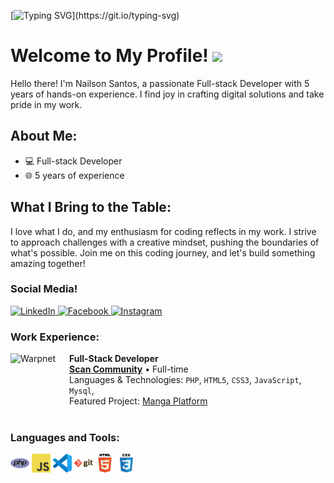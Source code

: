 [![Typing SVG](https://readme-typing-svg.demolab.com?font=Fira+Code&duration=1000&pause=400&background=000000&center=true&vCenter=true&multiline=true&repeat=true&random=false&width=1000&height=100&lines=Hello+everyone%2C;Welcome+to+my+profile;And+this+is+my+readme!)](https://git.io/typing-svg)

# Welcome to My Profile! <img src="https://github.com/claytonjhamilton/claytonjhamilton/blob/main/images/waving_hand.gif" width="18px">

Hello there! I'm Nailson Santos, a passionate Full-stack Developer with 5 years of hands-on experience. I find joy in crafting digital solutions and take pride in my work. 

## About Me:
 
- 💻 Full-stack Developer
- 🌐 5 years of experience

## What I Bring to the Table:

I love what I do, and my enthusiasm for coding reflects in my work. I strive to approach challenges with a creative mindset, pushing the boundaries of what's possible. Join me on this coding journey, and let's build something amazing together!

### Social Media!

<p align="left">
  <a href="#" title="LinkedIn">
    <img src="https://img.shields.io/badge/-Linkedin-0e76a8?style=flat-square&logo=Linkedin&logoColor=white&link=LINK-TO-YOUR-LINKEDIN" alt="LinkedIn"/>
  </a>

  <a href="#" title="Facebook">
    <img src="https://img.shields.io/badge/-Facebook-3b5998?style=flat-square&labelColor=3b5998&logo=facebook&logoColor=white&link=LINK-TO-YOUR-FACEBOOK" alt="Facebook"/>
  </a>
 
  <a href="#" title="Youtube">
    <img src="https://img.shields.io/badge/-YouTube-a60c0c?style=flat-square&labelColor=a60c0c&logo=youtube&logoColor=white&link=LINK-TO-YOUR-INSTAGRAM" alt="Instagram"/>
  </a>
</p>

### Work Experience:

[<img align="left" height="94px" width="94px" alt="Warpnet" src="https://www.spacex.com/static/images/share.jpg"/>](https://www.spacex.com/)

**Full-Stack Developer** \
[**Scan Community**](https://www.scan.community/) • Full-time\
Languages & Technologies: `PHP`, `HTML5`, `CSS3`, `JavaScript`, `Mysql`,\
Featured Project: [Manga Platform](https://www.scan.community.com/)
<br>
<br>
### Languages and Tools:
<code><img height="30" src="https://raw.githubusercontent.com/github/explore/80688e429a7d4ef2fca1e82350fe8e3517d3494d/topics/php/php.png"></code>
<code><img height="30" src="https://raw.githubusercontent.com/github/explore/80688e429a7d4ef2fca1e82350fe8e3517d3494d/topics/javascript/javascript.png"></code>
<code><img height="30" src="https://raw.githubusercontent.com/github/explore/80688e429a7d4ef2fca1e82350fe8e3517d3494d/topics/visual-studio-code/visual-studio-code.png"></code>
<code><img height="30" src="https://raw.githubusercontent.com/github/explore/80688e429a7d4ef2fca1e82350fe8e3517d3494d/topics/git/git.png"></code>
<code><img height="30" src="https://raw.githubusercontent.com/github/explore/80688e429a7d4ef2fca1e82350fe8e3517d3494d/topics/html/html.png"></code>
<code><img height="30" src="https://raw.githubusercontent.com/github/explore/80688e429a7d4ef2fca1e82350fe8e3517d3494d/topics/css/css.png" ></code>
